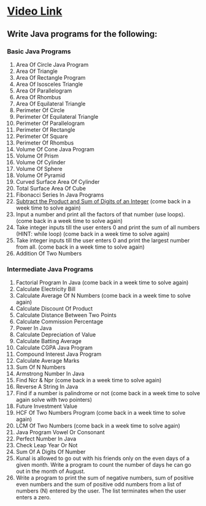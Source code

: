 # [Video Link](https://youtu.be/ldYLYRNaucM)

## Write Java programs for the following:

### Basic Java Programs

1. Area Of Circle Java Program
2. Area Of Triangle
3. Area Of Rectangle Program
4. Area Of Isosceles Triangle
5. Area Of Parallelogram
6. Area Of Rhombus
7. Area Of Equilateral Triangle
8. Perimeter Of Circle
9. Perimeter Of Equilateral Triangle
10. Perimeter Of Parallelogram
11. Perimeter Of Rectangle
12. Perimeter Of Square
13. Perimeter Of Rhombus
14. Volume Of Cone Java Program
15. Volume Of Prism
16. Volume Of Cylinder
17. Volume Of Sphere
18. Volume Of Pyramid
19. Curved Surface Area Of Cylinder
20. Total Surface Area Of Cube
21. Fibonacci Series In Java Programs
22. [Subtract the Product and Sum of Digits of an Integer](https://leetcode.com/problems/subtract-the-product-and-sum-of-digits-of-an-integer/) (come back in a week time to solve again)
23. Input a number and print all the factors of that number (use loops). (come back in a week time to solve again)
24. Take integer inputs till the user enters 0 and print the sum of all numbers
    (HINT: while loop) (come back in a week time to solve again)
25. Take integer inputs till the user enters 0 and print the largest number from
    all. (come back in a week time to solve again)
26. Addition Of Two Numbers

### Intermediate Java Programs

1. Factorial Program In Java (come back in a week time to solve again)
2. Calculate Electricity Bill
3. Calculate Average Of N Numbers (come back in a week time to solve again)
4. Calculate Discount Of Product
5. Calculate Distance Between Two Points
6. Calculate Commission Percentage
7. Power In Java
8. Calculate Depreciation of Value
9. Calculate Batting Average
10. Calculate CGPA Java Program
11. Compound Interest Java Program
12. Calculate Average Marks
13. Sum Of N Numbers
14. Armstrong Number In Java
15. Find Ncr & Npr (come back in a week time to solve again)
16. Reverse A String In Java
17. Find if a number is palindrome or not (come back in a week time to solve again solve with two pointers)
18. Future Investment Value
19. HCF Of Two Numbers Program (come back in a week time to solve again)
20. LCM Of Two Numbers (come back in a week time to solve again)
21. Java Program Vowel Or Consonant
22. Perfect Number In Java
23. Check Leap Year Or Not
24. Sum Of A Digits Of Number
25. Kunal is allowed to go out with his friends only on the even days of a given month. Write a program to count the number of days he can go out in the month of August.
26. Write a program to print the sum of negative numbers, sum of positive even numbers and the sum of positive odd numbers from a list of numbers (N) entered by the user. The list terminates when the user enters a zero.
